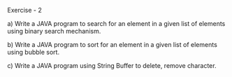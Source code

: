 Exercise - 2

a) Write a JAVA program to search for an element in a given list of elements using binary search mechanism.

b) Write a JAVA program to sort for an element in a given list of elements using bubble sort.

c) Write a JAVA program using String Buffer to delete, remove character. 
